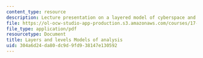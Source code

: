 ```yaml
---
content_type: resource
description: Lecture presentation on a layered model of cyberspace and levels of analysis.
file: https://ol-ocw-studio-app-production.s3.amazonaws.com/courses/17-447-cyberpolitics-in-international-relations-theory-methods-policy-fall-2011/304a6d24da80dc9d9fd938147e130592_MIT17_447F11_Week4_slides.pdf
file_type: application/pdf
resourcetype: Document
title: Layers and levels Models of analysis
uid: 304a6d24-da80-dc9d-9fd9-38147e130592
---
```

